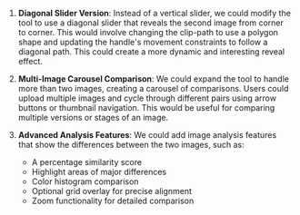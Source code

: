1. **Diagonal Slider Version**: Instead of a vertical slider, we could modify the tool to use a diagonal slider that reveals the second image from corner to corner. This would involve changing the clip-path to use a polygon shape and updating the handle's movement constraints to follow a diagonal path. This could create a more dynamic and interesting reveal effect.

2. **Multi-Image Carousel Comparison**: We could expand the tool to handle more than two images, creating a carousel of comparisons. Users could upload multiple images and cycle through different pairs using arrow buttons or thumbnail navigation. This would be useful for comparing multiple versions or stages of an image.

3. **Advanced Analysis Features**: We could add image analysis features that show the differences between the two images, such as:
   - A percentage similarity score
   - Highlight areas of major differences
   - Color histogram comparison
   - Optional grid overlay for precise alignment
   - Zoom functionality for detailed comparison
